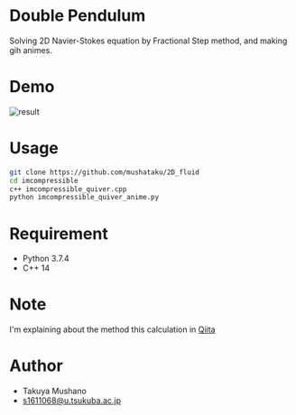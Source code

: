 # Double Pendulum
Solving 2D Navier-Stokes equation by Fractional Step method, and making gih animes.

# Demo
![result](https://github.com/mushataku/2D_fluid/blob/images/Re10000.gif)

# Usage

```bash
git clone https://github.com/mushataku/2D_fluid
cd imcompressible
c++ imcompressible_quiver.cpp
python imcompressible_quiver_anime.py
```

# Requirement

* Python 3.7.4
* C++ 14

# Note
I'm explaining about the method this calculation in [Qiita](https://qiita.com/takuya000885/items/9150d96c9eec6da36f51)

# Author
* Takuya Mushano
* s1611068@u.tsukuba.ac.jp
